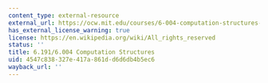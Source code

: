 ```yaml
---
content_type: external-resource
external_url: https://ocw.mit.edu/courses/6-004-computation-structures-spring-2017/
has_external_license_warning: true
license: https://en.wikipedia.org/wiki/All_rights_reserved
status: ''
title: 6.191/6.004 Computation Structures
uid: 4547c838-327e-417a-861d-d6d6db4b5ec6
wayback_url: ''
---
```

